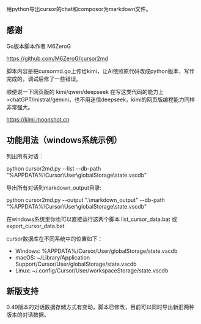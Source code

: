 用python导出cursor的chat和composor为markdown文件。

## 感谢

Go版本脚本作者 M6ZeroG

https://github.com/M6ZeroG/cursor2md

脚本内容是把cursormd.go上传给kimi，让AI依照原代码改成python版本，写作完成的，调试后修了一些错误。

顺便说一下网页版的 kimi/qwen/deepseek 在写这类代码的能力上 >chatGPT/mistral/gemini，也不用迷信deepseek，kimi的网页版编程能力同样非常强大。

https://kimi.moonshot.cn

## 功能用法（windows系统示例）

列出所有对话：

python cursor2md.py --list --db-path "%APPDATA%\Cursor\User\globalStorage\state.vscdb"

导出所有对话到markdown_output目录:

python cursor2md.py --output ".\markdown_output" --db-path "%APPDATA%\Cursor\User\globalStorage\state.vscdb"

在windows系统里你也可以直接运行这两个脚本 list_cursor_data.bat 或 export_cursor_data.bat

cursor数据库在不同系统中的位置如下：

* Windows: %APPDATA%/Cursor/User/globalStorage/state.vscdb
* macOS: ~/Library/Application Support/Cursor/User/globalStorage/state.vscdb
* Linux: ~/.config/Cursor/User/workspaceStorage/state.vscdb

## 新版支持

0.49版本的对话数据存储方式有变动，脚本已修改，目前可以同时导出新旧两种版本的对话数据。
